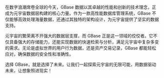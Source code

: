 在数字浪潮席卷全球的今天，GBase 数据以其卓越的性能和创新的技术理念，正成为元宇宙数据层构建的核心力量。作为一款高性能数据库管理系统，GBase 不仅能够高效处理海量数据，还通过其独特的架构设计，为元宇宙提供了坚实的数据支持。

元宇宙的繁荣离不开强大的数据层支撑，而 GBase 正是这一领域的佼佼者。它不仅具备强大的存储能力，还能实现数据的快速检索与分析，满足元宇宙中复杂多变的需求。无论是虚拟世界的用户行为数据，还是资产交易记录，GBase 都能轻松应对，确保数据的安全性和准确性。

选择 GBase，就是选择了未来。让我们一起探索元宇宙的无限可能，用数据驱动未来，让想象照进现实！